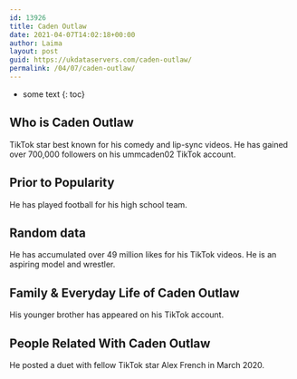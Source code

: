 ```yaml
---
id: 13926
title: Caden Outlaw
date: 2021-04-07T14:02:18+00:00
author: Laima
layout: post
guid: https://ukdataservers.com/caden-outlaw/
permalink: /04/07/caden-outlaw/
---
```


* some text
{: toc}


## Who is Caden Outlaw
                  
                  
                  
TikTok star best known for his comedy and lip-sync videos. He has gained over 700,000 followers on his ummcaden02 TikTok account. 
                  
              
            
              
            
                
                
                
## Prior to Popularity
                  
                  
                  
He has played football for his high school team. 
                  
              
            
              
            
                
                
                
## Random data
                  
                  
                  
He has accumulated over 49 million likes for his TikTok videos. He is an aspiring model and wrestler. 
                  
              
            
              
            
                
                
                
## Family & Everyday Life of Caden Outlaw
                  
                  
                  
His younger brother has appeared on his TikTok account. 
                  
              
            
              
            
                
                
                
## People Related With Caden Outlaw
                  
                  
                  
He posted a duet with fellow TikTok star Alex French in March 2020. 
                  
              
            
              
            
                
              
            
              
              
            
            
              
            
          
          
          